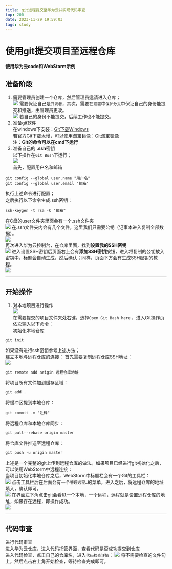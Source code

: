 ```yaml
---
title: git远程提交至华为云并实现代码审查
top: 200
date: 2023-11-29 19:59:03
tags: study
---
```


# 使用git提交项目至远程仓库
**使用华为云code和WebStorm示例**
## 准备阶段  
1. 需要管理员创建一个仓库，然后管理员邀请进入仓库；  
![](https://jsdelivr.030706.xyz/gh/sunnydusk/my-blog-images@main/202311292059419.png)
需要保证自己是`开发者`，其次，需要在`设置`中`保护分支`中保证自己的身份能提交和推送，由管理员更改。   
![](https://jsdelivr.030706.xyz/gh/sunnydusk/my-blog-images@main/202311292102973.png)
若自己的身份不能提交，后续工作也不能提交。   
2. 准备git软件  
在windows下安装：[Git下载Windows](https://git-scm.com/download/win)    
若官方Git下载太慢，可以使用淘宝镜像：[Git淘宝镜像](https://registry.npmmirror.com/binary.html?path=git-for-windows/)    
注：**Git的命令可以在cmd下运行**
3. 准备自己的 **.ssh**密钥   
以下操作在`Git Bush`下运行；  
![](https://jsdelivr.030706.xyz/gh/sunnydusk/my-blog-images@main/202311292112031.png)    
首先，配置用户名和邮箱  
```
git config --global user.name "用户名"   
git config --global user.email "邮箱"   
```

执行上述命令进行配置；   
之后执行以下命令生成.ssh密钥：
```
ssh-keygen -t rsa -C "邮箱"
```

在C盘的user文件夹里面会有一个.ssh文件夹   
![](https://jsdelivr.030706.xyz/gh/sunnydusk/my-blog-images@main/202311292210445.png)
在.ssh文件夹内会有几个文件，这里我们只需要公钥（记事本进入复制全部数据）。   
![](https://jsdelivr.030706.xyz/gh/sunnydusk/my-blog-images@main/202311292215511.png)  
再次进入华为云控制台，在仓库里面，找到**设置我的SSH密钥**   
![](https://jsdelivr.030706.xyz/gh/sunnydusk/my-blog-images@main/202311292218335.png) 
进入设置SSH密钥后页面右上会有**添加SSH密钥**按钮，进入将复制的公钥放入密钥中，标题会自动生成，然后确认；同样，页面下方会有生成SSH密钥的教程。    
![](https://jsdelivr.030706.xyz/gh/sunnydusk/my-blog-images@main/202311292220740.png)  

---
## 开始操作
1. 对本地项目进行操作   
![](https://jsdelivr.030706.xyz/gh/sunnydusk/my-blog-images@main/202311292225388.png)  
在需要提交的项目文件夹处右键，选择`Open Git Bash here` ，进入Git操作页    
依次输入以下命令：   
初始化本地仓库
```
git init
``` 

如果没有进行ssh密钥参考上述方法；  
建立本地与远程仓库的连接：
首先需要复制远程仓库SSH地址：  
![](https://jsdelivr.030706.xyz/gh/sunnydusk/my-blog-images@main/202311292232979.png)
```
git remote add arigin 远程仓库地址   
```

将项目所有文件加到缓存区域：   
```
git add .  
```

将缓冲区提到本地仓库：   
```
git commit -m "注释"
```

将远程仓库和本地仓库同步：  
```
git pull--rebase origin master  
```

将仓库文件推送至远程仓库：    
```
git push -u origin master  
```

上述是一个完整的git上传到远程仓库的做法。如果项目已经进行git初始化之后，可以使用WebStorm中远程连接：   
当项目初始化本地仓库之后，WebStorm中标题栏会有一个Git的工具栏：   
![](https://jsdelivr.030706.xyz/gh/sunnydusk/my-blog-images@main/202311292242163.png)
点击工具栏后在后面会有一个`管理远程…`的菜单，进入之后，将远程仓库的地址填入，确认即可。  
![](https://jsdelivr.030706.xyz/gh/sunnydusk/my-blog-images@main/202311292247063.png)
在界面左下角点击git会看见一个本地，一个远程，远程就是设置远程仓库的地址，如果存在远程，即操作成功。   
![](https://jsdelivr.030706.xyz/gh/sunnydusk/my-blog-images@main/202311292249390.png)     

---
## 代码审查
进行代码审查   
进入华为云仓库，进入代码托管界面，查看代码是否成功提交到仓库  
进入代码检查，点击自己的仓库名，进入`代码检查详情`：
![](https://jsdelivr.030706.xyz/gh/sunnydusk/my-blog-images@main/202311292255000.png)
将不需要检查的文件勾上，然后点击右上角开始检查，等待检查完成即可。   
